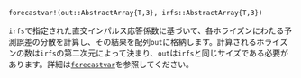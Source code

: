 ```
forecastvar!(out::AbstractArray{T,3}, irfs::AbstractArray{T,3})
```

`irfs`で指定された直交インパルス応答係数に基づいて、各ホライズンにわたる予測誤差の分散を計算し、その結果を配列`out`に格納します。計算されるホライズンの数は`irfs`の第二次元によって決まり、`out`は`irfs`と同じサイズである必要があります。詳細は[`forecastvar`](@ref)を参照してください。
